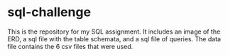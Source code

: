 # sql-challenge
This is the repository for my SQL assignment.
It includes an image of the ERD, a sql file with the table schemata, and a sql file of queries.
The data file contains the 6 csv files that were used.
